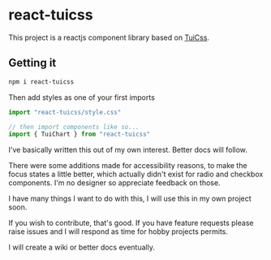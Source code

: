 # react-tuicss

This project is a reactjs component library based on [TuiCss](https://github.com/vinibiavatti1/TuiCss).

## Getting it

```sh
npm i react-tuicss
```

Then add styles as one of your first imports
```ts
import "react-tuicss/style.css"

// then import components like so...
import { TuiChart } from "react-tuicss" 
```

I've basically written this out of my own interest. Better docs will follow.

There were some additions made for accessibility reasons, to make the focus states a little better, which actually didn't exist for radio and checkbox components. I'm no designer so appreciate feedback on those.

I have many things I want to do with this, I will use this in my own project soon.

If you wish to contribute, that's good. If you have feature requests please raise issues and I will respond as time for hobby projects permits.

I will create a wiki or better docs eventually.